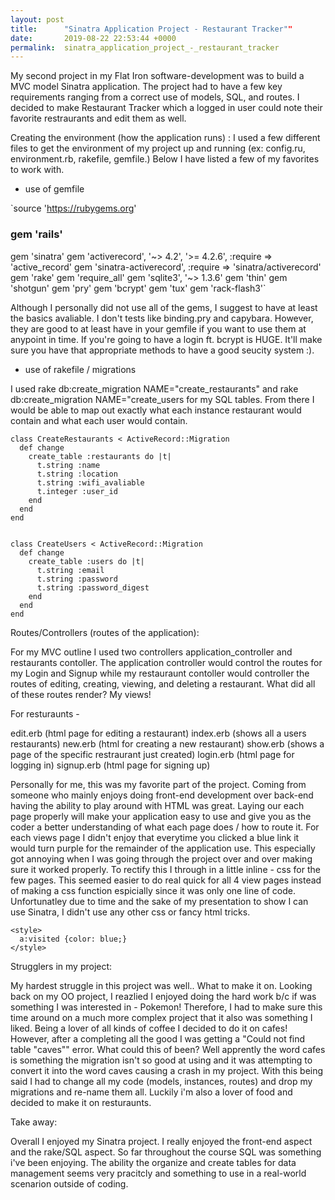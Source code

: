 ```yaml
---
layout: post
title:      "Sinatra Application Project - Restaurant Tracker""
date:       2019-08-22 22:53:44 +0000
permalink:  sinatra_application_project_-_restaurant_tracker
---
```



My second project in my Flat Iron software-development was to build a  MVC model Sinatra application. The project had to have a few key requirements ranging from a correct use of models, SQL, and routes. I decided to make Restaurant Tracker which a logged in user could note their favorite restraurants and edit them as well. 

Creating the environment (how the application runs) : I used a few different files to get the environment of my project up and running (ex: config.ru, environment.rb, rakefile, gemfile.) Below I have listed a few of my favorites to work with. 

- use of gemfile  

`source 'https://rubygems.org'
### gem 'rails'
gem 'sinatra'
gem 'activerecord', '~> 4.2', '>= 4.2.6', :require => 'active_record'
gem 'sinatra-activerecord', :require => 'sinatra/activerecord'
gem 'rake'
gem 'require_all'
gem 'sqlite3', '~> 1.3.6'
gem 'thin'
gem 'shotgun'
gem 'pry'
gem 'bcrypt'
gem 'tux'
gem 'rack-flash3'`

Although I personally did not use all of the gems, I suggest to have at least the basics avaliable. I don't tests like binding.pry and capybara. However, they are good to at least have in your gemfile if you want to use them at anypoint in time. If you're going to have a login ft. bcrypt is HUGE. It'll make sure you have that appropriate methods to have a good seucity system :). 


- use of rakefile / migrations 

I used rake db:create_migration NAME="create_restaurants" and rake db:create_migration NAME="create_users for my SQL tables. From there I would be able to map out exactly what each instance restaurant would contain and what each user would contain. 

```
class CreateRestaurants < ActiveRecord::Migration
  def change
    create_table :restaurants do |t|
      t.string :name 
      t.string :location
      t.string :wifi_avaliable 
      t.integer :user_id
    end
  end
end

    
class CreateUsers < ActiveRecord::Migration
  def change
    create_table :users do |t|
      t.string :email
      t.string :password
      t.string :password_digest
    end
  end
end

```


Routes/Controllers (routes of the application): 

For my MVC outline I used two controllers application_controller and restaurants contoller. The application controller would control the routes for my Login and Signup while my restauraunt contoller would controller the routes of editing, creating, viewing, and deleting a restaurant. What did all of these routes render? My views! 

For resturaunts - 

edit.erb	(html page for editing a restaurant)
index.erb	(shows all a users restaurants) 
new.erb (html for creating a new restaurant) 
show.erb (shows a page of the specific restraurant just created) 
login.erb (html page for logging in) 
signup.erb (html page for signing up) 

Personally for me, this was my favorite part of the project. Coming from someone who mainly enjoys doing front-end development over back-end having the ability to play around with HTML was great. Laying our each page properly will make your application easy to use and give you as the coder a better understanding of what each page does / how to route it. For each views page I didn't enjoy that everytime you clicked a blue link it would turn purple for the remainder of the application use. This especially got annoying when I was going through the project over and over making sure it worked properly. To rectify this I through in a little inline - css for the few pages. This seemed easier to do real quick for all 4 view pages instead of making a css function espicially since it was only one line of code. Unfortunatley due to time and the sake of my presentation to show I can use Sinatra, I didn't use any other css or fancy html tricks. 

```
<style>
  a:visited {color: blue;}
</style>
```


Strugglers in my project: 

My hardest struggle in this project was well.. What to make it on. Looking back on my OO project, I reazlied I enjoyed doing the hard work b/c if was something I was interested in - Pokemon! Therefore, I had to make sure this time around on a much more complex project that it also was something I liked. Being a lover of all kinds of coffee I decided to do it on cafes! However, after a completing all the good I was getting a "Could not find table "caves"" error. What could this of been? Well apprently the word cafes is something the migration isn't so good at using and it was attempting to convert it into the word caves causing a crash in my project. With this being said I had to change all my code (models, instances, routes) and drop my migrations and re-name them all. Luckily i'm also a lover of food and decided to make it on resturaunts. 


Take away: 

Overall I enjoyed my Sinatra project. I really enjoyed the front-end aspect and the rake/SQL aspect. So far throughout the course  SQL was something i've been enjoying. The ability the organize and create tables for data management seems very pracitcly and something to use in a real-world scenarion outside of coding. 







